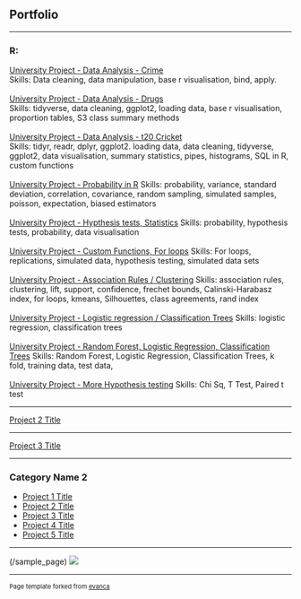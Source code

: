 ## Portfolio

---

### R: 

[University Project - Data Analysis - Crime](/pdf/Crime_Data_Analysis.pdf)
<br>
Skills: Data cleaning, data manipulation, base r visualisation, bind, apply.
<br><br>
[University Project - Data Analysis - Drugs](/pdf/drugs_data_analysis.pdf)
<br>
Skills: tidyverse, data cleaning, ggplot2, loading data, base r visualisation, proportion tables, S3 class summary methods
<br><br>
[University Project - Data Analysis - t20 Cricket ](/pdf/t20cricket.pdf)
<br>
Skills: tidyr, readr, dplyr, ggplot2. loading data, data cleaning, tidyverse, ggplot2, data visualisation, summary statistics, pipes, histograms, SQL in R, custom functions<br><br>
[University Project - Probability in R](/pdf/probability.pdf)
Skills: probability, variance, standard deviation, correlation, covariance, random sampling, simulated samples, poisson, expectation, biased estimators
<br><br>
[University Project - Hypthesis tests, Statistics](/pdf/hypothesis_tests.pdf)
Skills: probability, hypothesis tests, probability, data visualisation
<br><br>
[University Project - Custom Functions, For loops](/pdf/forloops.pdf)
Skills: For loops, replications, simulated data, hypothesis testing, simulated data sets
<br><br>
[University Project - Association Rules / Clustering](/pdf/clustering.pdf)
Skills: association rules, clustering, lift, support, confidence, frechet bounds, Calinski-Harabasz index, for loops, kmeans, Silhouettes, class agreements, rand index
<br><br>
[University Project - Logistic regression / Classification Trees](/pdf/logres.pdf)
Skills: logistic regression, classification trees
<br><br>
[University Project - Random Forest, Logistic Regression, Classification Trees](/pdf/rf.pdf)
Skills: Random Forest, Logistic Regression, Classification Trees, k fold, training data, test data, 
<br><br>
[University Project - More Hypothesis testing](/pdf/hyptest.pdf)
Skills: Chi Sq, T Test, Paired t test



---
[Project 2 Title](/pdf/sample_presentation.pdf)


---
[Project 3 Title](http://example.com/)


---

### Category Name 2

- [Project 1 Title](http://example.com/)
- [Project 2 Title](http://example.com/)
- [Project 3 Title](http://example.com/)
- [Project 4 Title](http://example.com/)
- [Project 5 Title](http://example.com/)

---
(/sample_page)
<img src="images/dummy_thumbnail.jpg?raw=true"/>


---
<p style="font-size:11px">Page template forked from <a href="https://github.com/evanca/quick-portfolio">evanca</a></p>
<!-- Remove above link if you don't want to attibute -->
